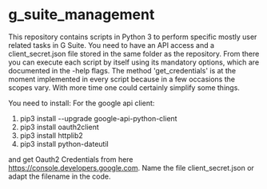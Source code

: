 # g_suite_management
This repository contains scripts in Python 3 to perform specific mostly user related tasks in G Suite.
You need to have an API access and a client_secret.json file stored in the same folder as the repository. From there you can execute each script by itself using its mandatory options, which are documented in the -help flags. The method 'get_credentials' is at the moment implemented in every script because in a few occasions the scopes vary. With more time one could certainly simplify some things.

You need to install:
For the google api client:
1. pip3 install --upgrade google-api-python-client
2. pip3 install oauth2client
3. pip3 install httplib2
4. pip3 install python-dateutil

and get Oauth2 Credentials from here https://console.developers.google.com.
Name the file client_secret.json or adapt the filename in the code.
